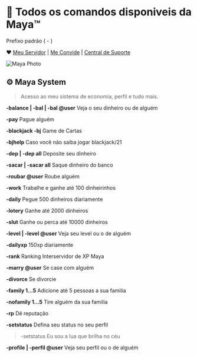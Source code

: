 # 🌟 Todos os comandos disponiveis da Maya™
Prefixo padrão ( - )

❤️ [Meu Servidor](https://discord.gg/mx8eMx6) | [Me Convide](https://discord.com/api/oauth2/authorize?client_id=821471191578574888&permissions=8&scope=bot) | [Central de Suporte](https://forms.gle/vtJ5qBqFDd9rL5JU8)

![Maya Photo](https://github.com/rodycouto/MayaCommands/blob/main/Maya%20Picture.png)


## ⚙️ Maya System
> Acesso ao meu sistema de economia, perfil e tudo mais.

**-balance | -bal | -bal @user** Veja o seu dinheiro ou de alguém

**-pay** Pague alguém

**-blackjack -bj** Game de Cartas

**-bjhelp** Caso você não saiba jogar blackjack/21

**-dep | -dep all** Deposite seu dinheiro

**-sacar | -sacar all** Saque dinheiro do banco

**-roubar @user** Roube alguém

**-work** Trabalhe e ganhe até 100 dinheirinhos

**-daily** Pegue 500 dinheiros diariamente

**-lotery** Ganhe até 2000 dinheiros

**-slut** Ganhe ou perca até 10000 dinheiros

**-level | -level @user** Veja seu level ou o de alguém

**-dailyxp** 150xp diariamente

**-rank** Ranking Interservidor de XP Maya

**-marry @user** Se case com alguém

**-divorce** Se divorcie

**-family 1...5** Adicione até 5 pessoas a sua familia

**-nofamily 1...5** Tire alguém da sua familia

**-rp** Dê reputação

**-setstatus** Defina seu status no seu perfil
> -setstatus Eu sou a lua que brilha no céu

**-profile | -perfil @user** Veja seu perfil ou o de alguém
